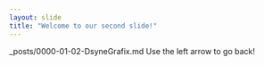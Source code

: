 ```yaml
---
layout: slide
title: "Welcome to our second slide!"
---
```

_posts/0000-01-02-DsyneGrafix.md
Use the left arrow to go back!
